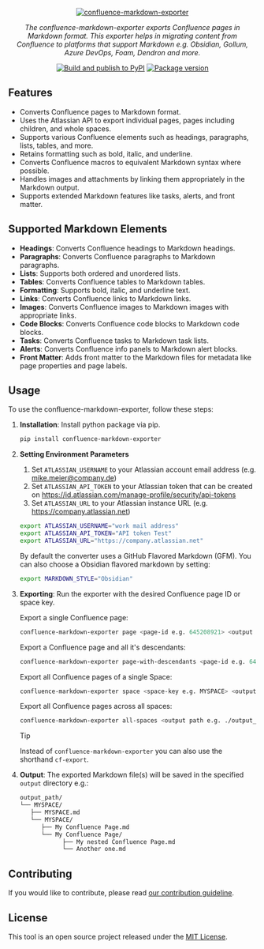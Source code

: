 <p align="center">
  <a href="https://github.com/Spenhouet/confluence-markdown-exporter"><img src="https://raw.githubusercontent.com/Spenhouet/confluence-markdown-exporter/b8caaba935eea7e7017b887c86a740cb7bf99708/logo.png" alt="confluence-markdown-exporter"></a>
</p>
<p align="center">
    <em>The confluence-markdown-exporter exports Confluence pages in Markdown format. This exporter helps in migrating content from Confluence to platforms that support Markdown e.g. Obsidian, Gollum, Azure DevOps, Foam, Dendron and more.</em>
</p>
<p align="center">
  <a href="https://github.com/Spenhouet/confluence-markdown-exporter/actions/workflows/publish.yml"><img src="https://github.com/Spenhouet/confluence-markdown-exporter/actions/workflows/publish.yml/badge.svg" alt="Build and publish to PyPI"></a>
  <a href="https://pypi.org/project/confluence-markdown-exporter" target="_blank">
    <img src="https://img.shields.io/pypi/v/confluence-markdown-exporter?color=%2334D058&label=PyPI%20package" alt="Package version">
   </a>
</p>

## Features

- Converts Confluence pages to Markdown format.
- Uses the Atlassian API to export individual pages, pages including children, and whole spaces.
- Supports various Confluence elements such as headings, paragraphs, lists, tables, and more.
- Retains formatting such as bold, italic, and underline.
- Converts Confluence macros to equivalent Markdown syntax where possible.
- Handles images and attachments by linking them appropriately in the Markdown output.
- Supports extended Markdown features like tasks, alerts, and front matter.

## Supported Markdown Elements

- **Headings**: Converts Confluence headings to Markdown headings.
- **Paragraphs**: Converts Confluence paragraphs to Markdown paragraphs.
- **Lists**: Supports both ordered and unordered lists.
- **Tables**: Converts Confluence tables to Markdown tables.
- **Formatting**: Supports bold, italic, and underline text.
- **Links**: Converts Confluence links to Markdown links.
- **Images**: Converts Confluence images to Markdown images with appropriate links.
- **Code Blocks**: Converts Confluence code blocks to Markdown code blocks.
- **Tasks**: Converts Confluence tasks to Markdown task lists.
- **Alerts**: Converts Confluence info panels to Markdown alert blocks.
- **Front Matter**: Adds front matter to the Markdown files for metadata like page properties and page labels.

## Usage

To use the confluence-markdown-exporter, follow these steps:

1. **Installation**: Install python package via pip.

   ```sh
   pip install confluence-markdown-exporter
   ```

2. **Setting Environment Parameters**

   1. Set `ATLASSIAN_USERNAME` to your Atlassian account email address (e.g. mike.meier@company.de)
   2. Set `ATLASSIAN_API_TOKEN` to your Atlassian token that can be created on https://id.atlassian.com/manage-profile/security/api-tokens
   3. Set `ATLASSIAN_URL` to your Atlassian instance URL (e.g. https://company.atlassian.net)

   ```sh
   export ATLASSIAN_USERNAME="work mail address"
   export ATLASSIAN_API_TOKEN="API token Test"
   export ATLASSIAN_URL="https://company.atlassian.net"
   ```

   By default the converter uses a GitHub Flavored Markdown (GFM). You can also choose a Obsidian flavored markdown by setting:

   ```sh
   export MARKDOWN_STYLE="Obsidian"
   ```

3. **Exporting**: Run the exporter with the desired Confluence page ID or space key.

   Export a single Confluence page:

   ```sh
   confluence-markdown-exporter page <page-id e.g. 645208921> <output path e.g. ./output_path/>
   ```

   Export a Confluence page and all it's descendants:

   ```sh
   confluence-markdown-exporter page-with-descendants <page-id e.g. 645208921> <output path e.g. ./output_path/>
   ```

   Export all Confluence pages of a single Space:

   ```sh
   confluence-markdown-exporter space <space-key e.g. MYSPACE> <output path e.g. ./output_path/>
   ```

   Export all Confluence pages across all spaces:

   ```sh
   confluence-markdown-exporter all-spaces <output path e.g. ./output_path/>
   ```

   > [!TIP]
   > Instead of `confluence-markdown-exporter` you can also use the shorthand `cf-export`.

4. **Output**: The exported Markdown file(s) will be saved in the specified `output` directory e.g.:
   ```sh
   output_path/
   └── MYSPACE/
      ├── MYSPACE.md
      └── MYSPACE/
         ├── My Confluence Page.md
         └── My Confluence Page/
               ├── My nested Confluence Page.md
               └── Another one.md
   ```

## Contributing

If you would like to contribute, please read [our contribution guideline](CONTRIBUTING.md).

## License

This tool is an open source project released under the [MIT License](LICENSE).
